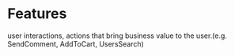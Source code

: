 # Features

user interactions, actions that bring business value to the user.(e.g. SendComment, AddToCart, UsersSearch)
